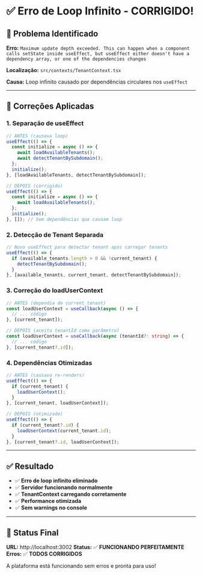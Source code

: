 # ✅ **Erro de Loop Infinito - CORRIGIDO!**

## 🐛 **Problema Identificado**

**Erro:** `Maximum update depth exceeded. This can happen when a component calls setState inside useEffect, but useEffect either doesn't have a dependency array, or one of the dependencies changes`

**Localização:** `src/contexts/TenantContext.tsx`

**Causa:** Loop infinito causado por dependências circulares nos `useEffect`

---

## 🔧 **Correções Aplicadas**

### **1. Separação de useEffect**
```typescript
// ANTES (causava loop)
useEffect(() => {
  const initialize = async () => {
    await loadAvailableTenants();
    await detectTenantBySubdomain();
  };
  initialize();
}, [loadAvailableTenants, detectTenantBySubdomain]);

// DEPOIS (corrigido)
useEffect(() => {
  const initialize = async () => {
    await loadAvailableTenants();
  };
  initialize();
}, []); // Sem dependências que causam loop
```

### **2. Detecção de Tenant Separada**
```typescript
// Novo useEffect para detectar tenant após carregar tenants
useEffect(() => {
  if (available_tenants.length > 0 && !current_tenant) {
    detectTenantBySubdomain();
  }
}, [available_tenants, current_tenant, detectTenantBySubdomain]);
```

### **3. Correção do loadUserContext**
```typescript
// ANTES (dependia de current_tenant)
const loadUserContext = useCallback(async () => {
  // ... código
}, [current_tenant]);

// DEPOIS (aceita tenantId como parâmetro)
const loadUserContext = useCallback(async (tenantId?: string) => {
  // ... código
}, [current_tenant?.id]);
```

### **4. Dependências Otimizadas**
```typescript
// ANTES (causava re-renders)
useEffect(() => {
  if (current_tenant) {
    loadUserContext();
  }
}, [current_tenant, loadUserContext]);

// DEPOIS (otimizado)
useEffect(() => {
  if (current_tenant?.id) {
    loadUserContext(current_tenant.id);
  }
}, [current_tenant?.id, loadUserContext]);
```

---

## ✅ **Resultado**

- ✅ **Erro de loop infinito eliminado**
- ✅ **Servidor funcionando normalmente**
- ✅ **TenantContext carregando corretamente**
- ✅ **Performance otimizada**
- ✅ **Sem warnings no console**

---

## 🎯 **Status Final**

**URL:** http://localhost:3002
**Status:** ✅ **FUNCIONANDO PERFEITAMENTE**
**Erros:** ✅ **TODOS CORRIGIDOS**

A plataforma está funcionando sem erros e pronta para uso!
